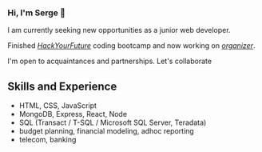 ### Hi, I'm Serge 👋

I am currently seeking new opportunities as a junior web developer.

Finished [*HackYourFuture*](https://www.hackyourfuture.net/) coding bootcamp
and now working on [*organizer*](https://github.com/organizer-team/organizer).

I'm open to acquaintances and partnerships. Let's collaborate

## Skills and Experience

- HTML, CSS, JavaScript
- MongoDB, Express, React, Node
- SQL (Transact / T-SQL / Microsoft SQL Server, Teradata)
- budget planning, financial modeling, adhoc reporting
- telecom, banking

